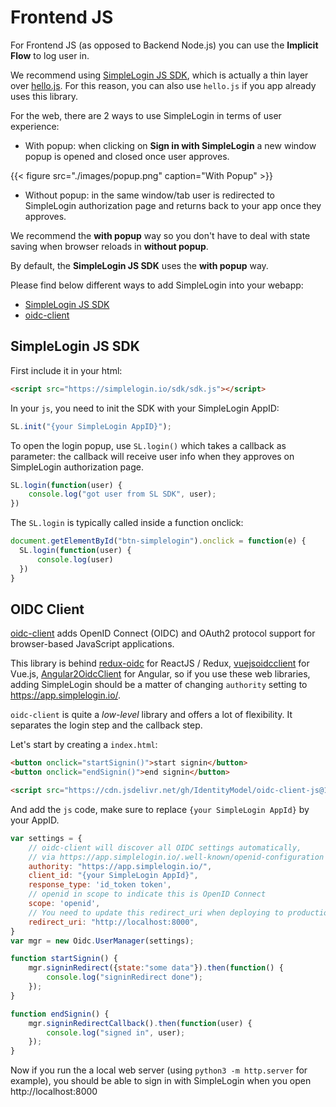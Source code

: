 # Frontend JS

For Frontend JS (as opposed to Backend Node.js) you can use the **Implicit Flow** to log user in.

We recommend using [SimpleLogin JS SDK](https://github.com/simple-login/sdk.js), which is actually a thin layer over [hello.js](https://github.com/MrSwitch/hello.js). For this reason, you can also use `hello.js` if you app already uses this library.

For the web, there are 2 ways to use SimpleLogin in terms of user experience:

- With popup: when clicking on **Sign in with SimpleLogin** a new window popup is opened and closed once user approves.

{{< figure src="./images/popup.png" caption="With Popup" >}}

- Without popup: in the same window/tab user is redirected to SimpleLogin authorization page and returns back to your app once they approves.

We recommend the **with popup** way so you don't have to deal with state saving when browser reloads in **without popup**.

By default, the **SimpleLogin JS SDK** uses the **with popup** way.

Please find below different ways to add SimpleLogin into your webapp:

- [SimpleLogin JS SDK](https://github.com/simple-login/sdk.js)
- [oidc-client](https://github.com/IdentityModel/oidc-client-js)

## SimpleLogin JS SDK

First include it in your html:

```html
<script src="https://simplelogin.io/sdk/sdk.js"></script>
```

In your `js`, you need to init the SDK with your SimpleLogin AppID:

```js
SL.init("{your SimpleLogin AppID}");
```

To open the login popup, use `SL.login()` which takes a callback as parameter: the callback will receive user info when they approves on SimpleLogin authorization page.

```js
SL.login(function(user) {
    console.log("got user from SL SDK", user);
})
```

The `SL.login` is typically called inside a function onclick:

```js
document.getElementById("btn-simplelogin").onclick = function(e) {
  SL.login(function(user) {
      console.log(user)
  })
}
```


## OIDC Client

[oidc-client](https://github.com/IdentityModel/oidc-client-js) adds OpenID Connect (OIDC) and OAuth2 protocol support for browser-based JavaScript applications.

This library is behind [redux-oidc](https://github.com/maxmantz/redux-oidc) for ReactJS / Redux, [vuejsoidcclient](https://github.com/joaojosefilho/vuejsOidcClient) for Vue.js, [Angular2OidcClient](https://github.com/jmurphzyo/Angular2OidcClient) for Angular, so if you use these web libraries, adding SimpleLogin should be a matter of changing `authority` setting to https://app.simplelogin.io/.

`oidc-client` is quite a _low-level_ library and offers a lot of flexibility. It separates the login step and the callback step.

Let's start by creating a `index.html`:

```html
<button onclick="startSignin()">start signin</button>
<button onclick="endSignin()">end signin</button>

<script src="https://cdn.jsdelivr.net/gh/IdentityModel/oidc-client-js@1.8/dist/oidc-client.min.js"></script>
```

And add the `js` code, make sure to replace `{your SimpleLogin AppId}` by your AppID.

```js
var settings = {
    // oidc-client will discover all OIDC settings automatically,
    // via https://app.simplelogin.io/.well-known/openid-configuration
    authority: "https://app.simplelogin.io/",
    client_id: "{your SimpleLogin AppId}",
    response_type: 'id_token token',
    // openid in scope to indicate this is OpenID Connect
    scope: 'openid',
    // You need to update this redirect_uri when deploying to production
    redirect_uri: "http://localhost:8000",
}
var mgr = new Oidc.UserManager(settings);

function startSignin() {
    mgr.signinRedirect({state:"some data"}).then(function() {
        console.log("signinRedirect done");
    });
}

function endSignin() {
    mgr.signinRedirectCallback().then(function(user) {
        console.log("signed in", user);
    });
}
```

Now if you run the a local web server (using `python3 -m http.server` for example), you should be able to sign in with SimpleLogin when you open http://localhost:8000















